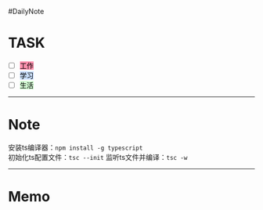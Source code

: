 #DailyNote 
# TASK
- [ ] <mark style="background: #FF5582A6;">工作</mark> 
- [ ] <mark style="background: #ADCCFFA6;">学习</mark> 
- [ ] <mark style="background: #BBFABBA6;">生活</mark> 

---

# Note

安装ts编译器：`npm install -g typescript`  
初始化ts配置文件：`tsc --init`
监听ts文件并编译：`tsc -w`

---

# Memo